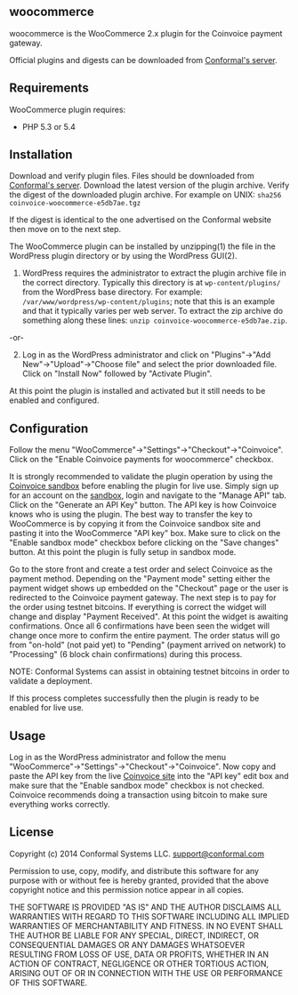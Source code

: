 woocommerce
------------
woocommerce is the WooCommerce 2.x plugin for the Coinvoice payment gateway.

Official plugins and digests can be downloaded from [Conformal's
server](https://opensource.conformal.com/snapshots/coinvoice-plugins/woocommerce/).

## Requirements

WooCommerce plugin requires:
- PHP 5.3 or 5.4

## Installation

Download and verify plugin files.  Files should be downloaded from [Conformal's
server](https://opensource.conformal.com/snapshots/coinvoice-plugins/woocommerce/).
Download the latest version of the plugin archive.  Verify the digest of the
downloaded plugin archive.  For example on UNIX: ```sha256
coinvoice-woocommerce-e5db7ae.tgz```

If the digest is identical to the one advertised on the Conformal website then
move on to the next step.

The WooCommerce plugin can be installed by unzipping(1) the file in the WordPress
plugin directory or by using the WordPress GUI(2).

1. WordPress requires the administrator to extract the plugin archive file in
   the correct directory.  Typically this directory is at
   ```wp-content/plugins/``` from the WordPress base directory.  For example:
   ```/var/www/wordpress/wp-content/plugins```; note that this is an example
   and that it typically varies per web server.  To extract the zip archive do
   something along these lines: ```unzip coinvoice-woocommerce-e5db7ae.zip```.

-or-

2. Log in as the WordPress administrator and click on "Plugins"->"Add
   New"->"Upload"->"Choose file" and select the prior downloaded file.  Click
   on "Install Now" followed by "Activate Plugin".
   
At this point the plugin is installed and activated but it still needs to be
enabled and configured.

## Configuration

Follow the menu "WooCommerce"->"Settings"->"Checkout"->"Coinvoice".  Click on
the "Enable Coinvoice payments for woocommerce" checkbox.

It is strongly recommended to validate the plugin operation by using the
[Coinvoice sandbox](https://sandbox.coinvoice.com/) before enabling the plugin
for live use.  Simply sign up for an account on the
[sandbox](https://sandbox.coinvoice.com/), login and navigate to the "Manage
API" tab.  Click on the "Generate an API Key" button.  The API key is how
Coinvoice knows who is using the plugin.  The best way to transfer the key to
WooCommerce is by copying it from the Coinvoice sandbox site and pasting it
into the WooCommerce "API key" box.  Make sure to click on the "Enable sandbox
mode" checkbox before clicking on the "Save changes" button.  At this point the
plugin is fully setup in sandbox mode.

Go to the store front and create a test order and select Coinvoice as the
payment method.  Depending on the "Payment mode" setting either the payment
widget shows up embedded on the "Checkout" page or the user is redirected to
the Coinvoice payment gateway.  The next step is to pay for the order using
testnet bitcoins.  If everything is correct the widget will change and display
"Payment Received".  At this point the widget is awaiting confirmations.  Once
all 6 confirmations have been seen the widget will change once more to confirm
the entire payment.  The order status will go from "on-hold" (not paid yet) to
"Pending" (payment arrived on network) to "Processing" (6 block chain
confirmations) during this process.

NOTE: Conformal Systems can assist in obtaining testnet bitcoins in order to
validate a deployment.

If this process completes successfully then the plugin is ready to be enabled
for live use.

## Usage

Log in as the WordPress administrator and follow the menu
"WooCommerce"->"Settings"->"Checkout"->"Coinvoice".  Now copy and paste the API
key from the live [Coinvoice site](https://coinvoice.com) into the "API key"
edit box and make sure that the "Enable sandbox mode" checkbox is not checked.
Coinvoice recommends doing a transaction using bitcoin to make sure everything
works correctly.

## License

Copyright (c) 2014 Conformal Systems LLC. <support@conformal.com>

Permission to use, copy, modify, and distribute this software for any
purpose with or without fee is hereby granted, provided that the above
copyright notice and this permission notice appear in all copies.

THE SOFTWARE IS PROVIDED "AS IS" AND THE AUTHOR DISCLAIMS ALL WARRANTIES
WITH REGARD TO THIS SOFTWARE INCLUDING ALL IMPLIED WARRANTIES OF
MERCHANTABILITY AND FITNESS. IN NO EVENT SHALL THE AUTHOR BE LIABLE FOR
ANY SPECIAL, DIRECT, INDIRECT, OR CONSEQUENTIAL DAMAGES OR ANY DAMAGES
WHATSOEVER RESULTING FROM LOSS OF USE, DATA OR PROFITS, WHETHER IN AN
ACTION OF CONTRACT, NEGLIGENCE OR OTHER TORTIOUS ACTION, ARISING OUT OF
OR IN CONNECTION WITH THE USE OR PERFORMANCE OF THIS SOFTWARE.

